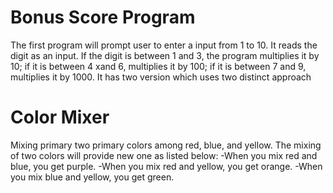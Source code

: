 # Bonus Score Program
The first program will prompt user to enter a input from 1 to 10. It reads the digit as an input. If the digit is between 1 and 3, the program  multiplies  it  by  10;  if  it  is  between  4 xand  6,  multiplies  it  by  100;  if  it  is between 7 and 9, multiplies it by 1000. It has two version which uses two distinct approach
# Color Mixer 
Mixing primary two primary colors among red, blue, and yellow. The mixing of two colors will provide new one as listed below: 
-When you mix red and blue, you get purple.
-When you mix red and yellow, you get orange.
-When you mix blue and yellow, you get green.

